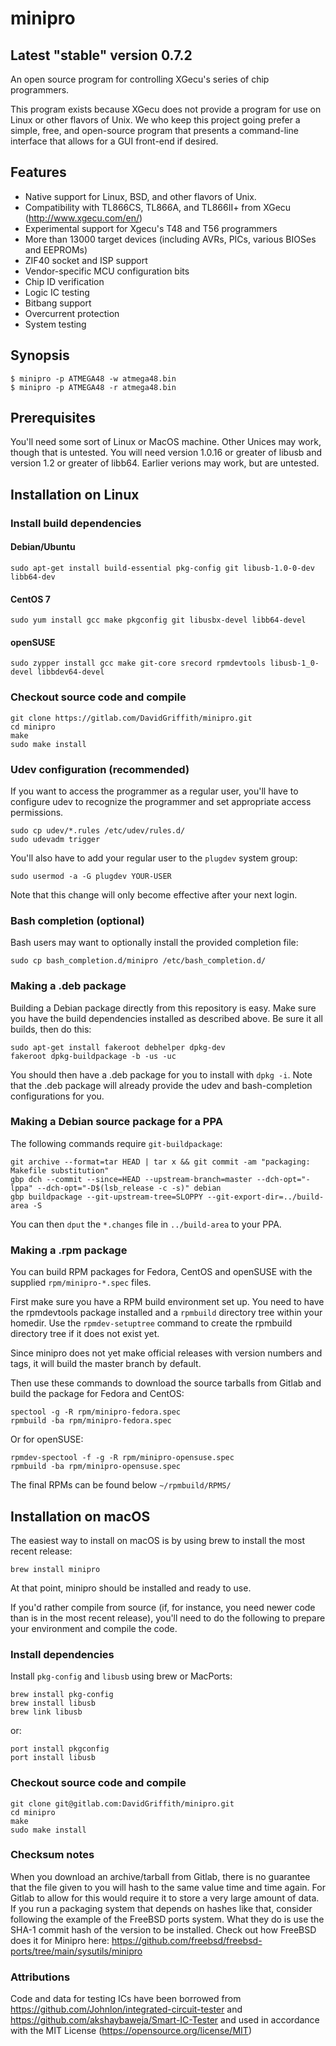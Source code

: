 # minipro
## Latest "stable" version 0.7.2

An open source program for controlling XGecu's series of chip programmers.

This program exists because XGecu does not provide a program for use on
Linux or other flavors of Unix.  We who keep this project going prefer a
simple, free, and open-source program that presents a command-line
interface that allows for a GUI front-end if desired.


## Features
* Native support for Linux, BSD, and other flavors of Unix.
* Compatibility with TL866CS, TL866A, and TL866II+ from XGecu
  (http://www.xgecu.com/en/)
* Experimental support for Xgecu's T48 and T56 programmers
* More than 13000 target devices (including AVRs, PICs, various BIOSes
  and EEPROMs)
* ZIF40 socket and ISP support
* Vendor-specific MCU configuration bits
* Chip ID verification
* Logic IC testing
* Bitbang support
* Overcurrent protection
* System testing

## Synopsis

```nohighlight
$ minipro -p ATMEGA48 -w atmega48.bin
$ minipro -p ATMEGA48 -r atmega48.bin
```

## Prerequisites

You'll need some sort of Linux or MacOS machine.  Other Unices may work, 
though that is untested.  You will need version 1.0.16 or greater of
libusb and version 1.2 or greater of libb64.  Earlier verions may work,
but are untested.


## Installation on Linux

### Install build dependencies 

#### Debian/Ubuntu
```nohighlight
sudo apt-get install build-essential pkg-config git libusb-1.0-0-dev libb64-dev

```

#### CentOS 7
```nohighlight
sudo yum install gcc make pkgconfig git libusbx-devel libb64-devel
```

#### openSUSE
```nohighlight
sudo zypper install gcc make git-core srecord rpmdevtools libusb-1_0-devel libbdev64-devel
```

### Checkout source code and compile 
```nohighlight
git clone https://gitlab.com/DavidGriffith/minipro.git
cd minipro
make
sudo make install
```

### Udev configuration (recommended)
If you want to access the programmer as a regular user, you'll have to
configure udev to recognize the programmer and set appropriate access
permissions.

```nohighlight
sudo cp udev/*.rules /etc/udev/rules.d/
sudo udevadm trigger
```
You'll also have to add your regular user to the `plugdev` system
group:
```nohighlight
sudo usermod -a -G plugdev YOUR-USER
```
Note that this change will only become effective after your next
login.

### Bash completion (optional)

Bash users may want to optionally install the provided completion file:
```nohighlight
sudo cp bash_completion.d/minipro /etc/bash_completion.d/
```

### Making a .deb package

Building a Debian package directly from this repository is easy.  Make
sure you have the build dependencies installed as described above.  Be
sure it all builds, then do this:

```nohighlight
sudo apt-get install fakeroot debhelper dpkg-dev
fakeroot dpkg-buildpackage -b -us -uc
```

You should then have a .deb package for you to install with `dpkg -i`. 
Note that the .deb package will already provide the udev and 
bash-completion configurations for you.

### Making a Debian source package for a PPA

The following commands require `git-buildpackage`:

```nohighlight
git archive --format=tar HEAD | tar x && git commit -am "packaging: Makefile substitution"
gbp dch --commit --since=HEAD --upstream-branch=master --dch-opt="-lppa" --dch-opt="-D$(lsb_release -c -s)" debian
gbp buildpackage --git-upstream-tree=SLOPPY --git-export-dir=../build-area -S
```

You can then `dput` the `*.changes` file in `../build-area` to your PPA.

### Making a .rpm package

You can build RPM packages for Fedora, CentOS and openSUSE with the supplied
`rpm/minipro-*.spec` files.

First make sure you have a RPM build environment set up. You need to have
the rpmdevtools package installed and a `rpmbuild` directory tree within
your homedir. Use the `rpmdev-setuptree` command to create the rpmbuild
directory tree if it does not exist yet.

Since minipro does not yet make official releases with version numbers
and tags, it will build the master branch by default.

Then use these commands to download the source tarballs from Gitlab and
build the package for Fedora and CentOS:

```nohighlight
spectool -g -R rpm/minipro-fedora.spec
rpmbuild -ba rpm/minipro-fedora.spec
```

Or for openSUSE:

```nohighlight
rpmdev-spectool -f -g -R rpm/minipro-opensuse.spec
rpmbuild -ba rpm/minipro-opensuse.spec
```

The final RPMs can be found below `~/rpmbuild/RPMS/`

## Installation on macOS

The easiest way to install on macOS is by using brew to install the most recent release:

```nohighlight
brew install minipro
```

At that point, minipro should be installed and ready to use.

If you'd rather compile from source (if, for instance, you need newer code than is in the most recent release), you'll need to do the following to prepare your environment and compile the code.

### Install dependencies
Install `pkg-config` and `libusb` using brew or MacPorts:
```
brew install pkg-config
brew install libusb
brew link libusb
```
or:
```
port install pkgconfig
port install libusb
```
### Checkout source code and compile
```nohighlight
git clone git@gitlab.com:DavidGriffith/minipro.git
cd minipro
make
sudo make install
```

### Checksum notes

When you download an archive/tarball from Gitlab, there is no guarantee
that the file given to you will hash to the same value time and time
again.  For Gitlab to allow for this would require it to store a very
large amount of data.  If you run a packaging system that depends on
hashes like that, consider following the example of the FreeBSD ports
system.  What they do is use the SHA-1 commit hash of the version to be
installed.  Check out how FreeBSD does it for Minipro here:
https://github.com/freebsd/freebsd-ports/tree/main/sysutils/minipro

### Attributions

Code and data for testing ICs have been borrowed from
https://github.com/Johnlon/integrated-circuit-tester and
https://github.com/akshaybaweja/Smart-IC-Tester and used in accordance
with the MIT License (https://opensource.org/license/MIT)


